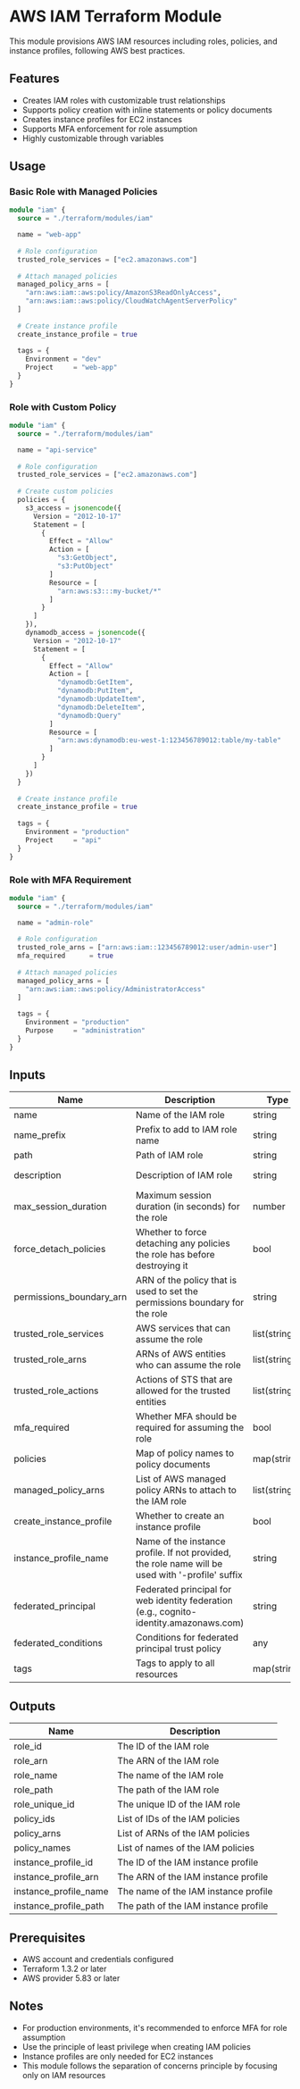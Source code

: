 # AWS IAM Terraform Module

This module provisions AWS IAM resources including roles, policies, and instance profiles, following AWS best practices.

## Features

- Creates IAM roles with customizable trust relationships
- Supports policy creation with inline statements or policy documents
- Creates instance profiles for EC2 instances
- Supports MFA enforcement for role assumption
- Highly customizable through variables

## Usage

### Basic Role with Managed Policies

```terraform
module "iam" {
  source = "./terraform/modules/iam"

  name = "web-app"
  
  # Role configuration
  trusted_role_services = ["ec2.amazonaws.com"]
  
  # Attach managed policies
  managed_policy_arns = [
    "arn:aws:iam::aws:policy/AmazonS3ReadOnlyAccess",
    "arn:aws:iam::aws:policy/CloudWatchAgentServerPolicy"
  ]
  
  # Create instance profile
  create_instance_profile = true
  
  tags = {
    Environment = "dev"
    Project     = "web-app"
  }
}
```

### Role with Custom Policy

```terraform
module "iam" {
  source = "./terraform/modules/iam"

  name = "api-service"
  
  # Role configuration
  trusted_role_services = ["ec2.amazonaws.com"]
  
  # Create custom policies
  policies = {
    s3_access = jsonencode({
      Version = "2012-10-17"
      Statement = [
        {
          Effect = "Allow"
          Action = [
            "s3:GetObject",
            "s3:PutObject"
          ]
          Resource = [
            "arn:aws:s3:::my-bucket/*"
          ]
        }
      ]
    }),
    dynamodb_access = jsonencode({
      Version = "2012-10-17"
      Statement = [
        {
          Effect = "Allow"
          Action = [
            "dynamodb:GetItem",
            "dynamodb:PutItem",
            "dynamodb:UpdateItem",
            "dynamodb:DeleteItem",
            "dynamodb:Query"
          ]
          Resource = [
            "arn:aws:dynamodb:eu-west-1:123456789012:table/my-table"
          ]
        }
      ]
    })
  }
  
  # Create instance profile
  create_instance_profile = true
  
  tags = {
    Environment = "production"
    Project     = "api"
  }
}
```

### Role with MFA Requirement

```terraform
module "iam" {
  source = "./terraform/modules/iam"

  name = "admin-role"
  
  # Role configuration
  trusted_role_arns = ["arn:aws:iam::123456789012:user/admin-user"]
  mfa_required      = true
  
  # Attach managed policies
  managed_policy_arns = [
    "arn:aws:iam::aws:policy/AdministratorAccess"
  ]
  
  tags = {
    Environment = "production"
    Purpose     = "administration"
  }
}
```

## Inputs

| Name | Description | Type | Default | Required |
|------|-------------|------|---------|----------|
| name | Name of the IAM role | string | n/a | yes |
| name_prefix | Prefix to add to IAM role name | string | null | no |
| path | Path of IAM role | string | "/" | no |
| description | Description of IAM role | string | "IAM role managed by Terraform" | no |
| max_session_duration | Maximum session duration (in seconds) for the role | number | 3600 | no |
| force_detach_policies | Whether to force detaching any policies the role has before destroying it | bool | true | no |
| permissions_boundary_arn | ARN of the policy that is used to set the permissions boundary for the role | string | null | no |
| trusted_role_services | AWS services that can assume the role | list(string) | [] | no |
| trusted_role_arns | ARNs of AWS entities who can assume the role | list(string) | [] | no |
| trusted_role_actions | Actions of STS that are allowed for the trusted entities | list(string) | ["sts:AssumeRole"] | no |
| mfa_required | Whether MFA should be required for assuming the role | bool | false | no |
| policies | Map of policy names to policy documents | map(string) | {} | no |
| managed_policy_arns | List of AWS managed policy ARNs to attach to the IAM role | list(string) | [] | no |
| create_instance_profile | Whether to create an instance profile | bool | false | no |
| instance_profile_name | Name of the instance profile. If not provided, the role name will be used with '-profile' suffix | string | null | no |
| federated_principal | Federated principal for web identity federation (e.g., cognito-identity.amazonaws.com) | string | null | no |
| federated_conditions | Conditions for federated principal trust policy | any | null | no |
| tags | Tags to apply to all resources | map(string) | {} | no |

## Outputs

| Name | Description |
|------|-------------|
| role_id | The ID of the IAM role |
| role_arn | The ARN of the IAM role |
| role_name | The name of the IAM role |
| role_path | The path of the IAM role |
| role_unique_id | The unique ID of the IAM role |
| policy_ids | List of IDs of the IAM policies |
| policy_arns | List of ARNs of the IAM policies |
| policy_names | List of names of the IAM policies |
| instance_profile_id | The ID of the IAM instance profile |
| instance_profile_arn | The ARN of the IAM instance profile |
| instance_profile_name | The name of the IAM instance profile |
| instance_profile_path | The path of the IAM instance profile |

## Prerequisites

- AWS account and credentials configured
- Terraform 1.3.2 or later
- AWS provider 5.83 or later

## Notes

- For production environments, it's recommended to enforce MFA for role assumption
- Use the principle of least privilege when creating IAM policies
- Instance profiles are only needed for EC2 instances
- This module follows the separation of concerns principle by focusing only on IAM resources
